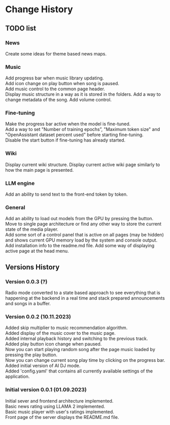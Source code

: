# Change History


## TODO list
### News 
Create some ideas for theme based news maps. 
 
### Music 
Add progress bar when music library updating.  
Add icon change on play button when song is paused.    
Add music control to the common page header.  
Display music structure in a way as it is stored in the folders.
Add a way to change metadata of the song.
Add volume control.


### Fine-tuning 
Make the progress bar active when the model is fine-tuned.  
Add a way to set "Number of training epochs”, "Maximum token size" and "OpenAssistant dataset percent used" before starting fine-tuning.  
Disable the start button if fine-tuning has already started.  

### Wiki
Display current wiki structure.
Display current active wiki page similarly to how the main page is presented.

### LLM engine
Add an ability to send text to the front-end token by token.

### General
Add an ability to load out models from the GPU by pressing the button.  
Move to single page architecture or find any other way to store the current state of the media player.  
Add some sort of a control panel that is active on all pages (may be hidden) and shows current GPU memory load by the system and console output. 
Add installation info to the readme.md file. 
Add some way of displaying active page at the head menu.

## Versions History

### Version 0.0.3 (?)
Radio mode converted to a state based approach to see everything that is happening at the backend in a real time and stack prepared announcements and songs in a buffer.

### Version 0.0.2 (10.11.2023)
Added skip multiplier to music recommendation algorithm.  
Added display of the music cover to the music page.  
Added internal playback history and switching to the previous track.  
Added play button icon change when paused.  
Now you can start playing random song after the page music loaded by pressing the play button.  
Now you can change current song play time by clicking on the progress bar.  
Added initial version of AI DJ mode.  
Added 'config.yaml' that contains all currently available settings of the application. 

### Initial version 0.0.1 (01.09.2023)
Initial sever and frontend architecture implemented.  
Basic news rating using LLAMA 2 implemented.  
Basic music player with user's ratings implemented.  
Front page of the server displays the README.md file.  